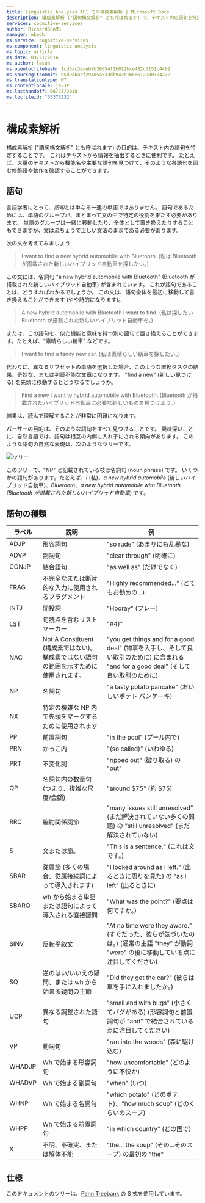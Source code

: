 ```yaml
---
title: Linguistic Analysis API での構成素解析 | Microsoft Docs
description: 構成素解析 ("語句構文解析" とも呼ばれます) で、テキスト内の語句を特定する方法について説明します。
services: cognitive-services
author: RichardSunMS
manager: wkwok
ms.service: cognitive-services
ms.component: linguistic-analysis
ms.topic: article
ms.date: 03/21/2016
ms.author: lesun
ms.openlocfilehash: 1cd5ac3eceb9b36654f1b012bce482c5151c4462
ms.sourcegitcommit: 95d9a6acf29405a533db943b1688612980374272
ms.translationtype: HT
ms.contentlocale: ja-JP
ms.lasthandoff: 06/23/2018
ms.locfileid: "35373232"
---
```

# <a name="constituency-parsing"></a>構成素解析

構成素解析 ("語句構文解析" とも呼ばれます) の目的は、テキスト内の語句を特定することです。
これはテキストから情報を抽出するときに便利です。
たとえば、大量のテキストから機能名や主要な語句を見つけて、そのような各語句を囲む修飾語や動作を確認することができます。

## <a name="phrases"></a>語句

言語学者にとって、*語句*とは単なる一連の単語ではありません。
語句であるためには、単語のグループが、まとまって文の中で特定の役割を果たす必要があります。
単語のグループは一緒に移動したり、全体として置き換えたりすることもできますが、文は流ちょうで正しい文法のままである必要があります。

次の文を考えてみましょう

> I want to find a new hybrid automobile with Bluetooth. (私は Bluetooth が搭載された新しいハイブリッド自動車を探したい。)

この文には、名詞句 "a new hybrid automobile with Bluetooth" (Bluetooth が搭載された新しいハイブリッド自動車) が含まれています。
これが語句であることは、どうすればわかるでしょうか。
この文は、語句全体を最初に移動して書き換えることができます (やや詩的になります)。

> A new hybrid automobile with Bluetooth I want to find. (私は探したい Bluetooth が搭載された新しいハイブリッド自動車を。)

または、この語句を、似た機能と意味を持つ別の語句で置き換えることができます。たとえば、"素晴らしい新車" などです。

> I want to find a fancy new car. (私は素晴らしい新車を探したい。)

代わりに、異なるサブセットの単語を選択した場合、このような置換タスクの結果、奇妙な、または判読不能な文章になります。
"find a new" (新しい見つける) を先頭に移動するとどうなるでしょうか。

> Find a new I want to hybrid automobile with Bluetooth. (Bluetooth が搭載されたハイブリッド自動車に必要な新しいものを見つけよう。)

結果は、読んで理解することが非常に困難になります。

パーサーの目的は、そのような語句をすべて見つけることです。
興味深いことに、自然言語では、語句は相互の内側に入れ子にされる傾向があります。
このような語句の自然な表現は、次のようなツリーです。

![ツリー](./Images/tree.png)

このツリーで、"NP" と記載されている枝は名詞句 (noun phrase) です。
いくつかの語句があります。たとえば、*I* (私)、*a new hybrid automobile* (新しいハイブリッド自動車)、*Bluetooth*、*a new hybrid automobile with Bluetooth (Bluetooth が搭載された新しいハイブリッド自動車)* です。

## <a name="phrase-types"></a>語句の種類

| ラベル | 説明 | 例 |
|-------|-------------|---------|
|ADJP   | 形容詞句 | "so rude" (あまりにも乱暴な) |
|ADVP   | 副詞句 | "clear through" (明確に) |
|CONJP  | 結合語句 | "as well as" (だけでなく) |
|FRAG   | 不完全なまたは断片的な入力に使用されるフラグメント | "Highly recommended..." (とてもお勧めの...) |
|INTJ   | 間投詞 | "Hooray" (フレー) |
|LST    | 句読点を含むリスト マーカー | "#4)" |
|NAC    | Not A Constituent (構成素ではない)。構成素ではない語句の範囲を示すために使用されます。 |  "you get things and for a good deal" (物事を入手し、そして良い取引のために) に含まれる "and for a good deal" (そして良い取引のために) |
|NP | 名詞句 | "a tasty potato pancake" (おいしいポテト パンケーキ) |
|NX | 特定の複雑な NP 内で先頭をマークするために使用されます| |
|PP | 前置詞句| "in the pool" (プール内で) |
|PRN    | かっこ内| "(so called)" (いわゆる) |
|PRT    | 不変化詞| "ripped out" (破り取る) の "out" |
|QP | 名詞句内の数量句 (つまり、複雑な尺度/金額)| "around $75" (約 $75) |
|RRC    | 縮約関係詞節| "many issues still unresolved" (まだ解決されていない多くの問題) の "still unresolved" (まだ解決されていない) |
|S  | 文または節。 | "This is a sentence." (これは文です。)
|SBAR   | 従属節 (多くの場合、従属接続詞によって導入されます) | "I looked around as I left." (出るときに周りを見た) の "as I left" (出るときに)|
|SBARQ  | wh から始まる単語または語句によって導入される直接疑問 | "What was the point?" (要点は何ですか。) |
|SINV   | 反転平叙文 | "At no time were they aware." (すぐだった、彼らが気づいたのは。) (通常の主語 "they" が動詞 "were" の後に移動している点に注目してください) |
|SQ | 逆のはい/いいえの疑問、または wh から始まる疑問の主節 | "Did they get the car?" (彼らは車を手に入れましたか。) |
|UCP    | 異なる調整された語句| "small and with bugs" (小さくてバグがある) (形容詞句と前置詞句が "and" で結合されている点に注目してください)|
|VP | 動詞句 | "ran into the woods" (森に駆け込む) |
|WHADJP | Wh で始まる形容詞句 | "how uncomfortable" (どのように不快か) |
|WHADVP | Wh で始まる副詞句| "when" (いつ) |
|WHNP   | Wh で始まる名詞句| "which potato" (どのポテト)、"how much soup" (どのくらいのスープ)|
|WHPP   | Wh で始まる前置詞句| "in which country" (どの国で)|
|X  | 不明、不確実、または解体不能| "the... the soup" (その...そのスープ) の最初の "the" |


## <a name="specification"></a>仕様

このドキュメントのツリーは、[Penn Treebank](https://www.cis.upenn.edu/~treebank/) の S 式を使用しています。
